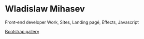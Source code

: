 # Wladislaw Mihasev
Front-end developer
Work, Sites, Landing pagé, Effects, Javascript

[Bootstrap gallery](https://wladislaw28.github.io/bootstrap_gallery/)
